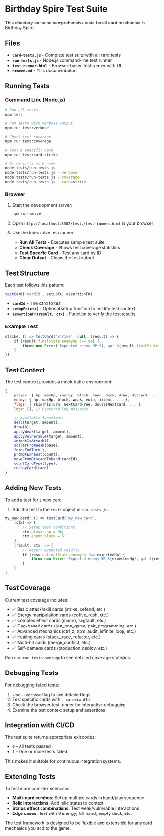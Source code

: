 # Birthday Spire Test Suite

This directory contains comprehensive tests for all card mechanics in Birthday Spire.

## Files

- **`card-tests.js`** - Complete test suite with all card tests
- **`run-tests.js`** - Node.js command-line test runner
- **`test-runner.html`** - Browser-based test runner with UI
- **`README.md`** - This documentation

## Running Tests

### Command Line (Node.js)

```bash
# Run all tests
npm test

# Run tests with verbose output
npm run test:verbose

# Check test coverage
npm run test:coverage

# Test a specific card
npm run test:card strike

# Or directly with node
node tests/run-tests.js
node tests/run-tests.js --verbose
node tests/run-tests.js --coverage
node tests/run-tests.js --card=strike
```

### Browser

1. Start the development server:
   ```bash
   npm run serve
   ```

2. Open `http://localhost:8002/tests/test-runner.html` in your browser

3. Use the interactive test runner:
   - **Run All Tests** - Executes sample test suite
   - **Check Coverage** - Shows test coverage statistics
   - **Test Specific Card** - Test any card by ID
   - **Clear Output** - Clears the test output

## Test Structure

Each test follows this pattern:

```javascript
testCard('cardId', setupFn, assertionFn)
```

- **`cardId`** - The card to test
- **`setupFn(ctx)`** - Optional setup function to modify test context
- **`assertionFn(result, ctx)`** - Function to verify the test results

### Example Test

```javascript
strike: () => testCard('strike', null, (result) => {
    if (result.finalState.enemyHp !== 94) {
        throw new Error(`Expected enemy HP 94, got ${result.finalState.enemyHp}`);
    }
})
```

## Test Context

The test context provides a mock battle environment:

```javascript
{
    player: { hp, maxHp, energy, block, hand, deck, draw, discard, ... },
    enemy: { hp, maxHp, block, weak, vuln, intent, ... },
    flags: { skipThisTurn, nextCardFree, doubleNextCard, ... },
    logs: [], // Captured log messages
    
    // Available functions:
    deal(target, amount),
    draw(n),
    applyWeak(target, amount),
    applyVulnerable(target, amount),
    intentIsAttack(),
    scalarFromWeak(base),
    forceEndTurn(),
    promptExhaust(count),
    moveFromDiscardToHand(cardId),
    countCardType(type),
    replayCard(card)
}
```

## Adding New Tests

To add a test for a new card:

1. Add the test to the `tests` object in `run-tests.js`:

```javascript
my_new_card: () => testCard('my_new_card', 
    (ctx) => {
        // Setup test conditions
        ctx.player.hp = 30;
        ctx.enemy.block = 5;
    },
    (result, ctx) => {
        // Assert expected results
        if (result.finalState.enemyHp !== expectedHp) {
            throw new Error(`Expected enemy HP ${expectedHp}, got ${result.finalState.enemyHp}`);
        }
    }
)
```

## Test Coverage

Current test coverage includes:

- ✅ Basic attack/skill cards (strike, defend, etc.)
- ✅ Energy manipulation cards (coffee_rush, etc.)
- ✅ Complex effect cards (macro, segfault, etc.)
- ✅ Flag-based cards (just_one_game, pair_programming, etc.)
- ✅ Advanced mechanics (ctrl_z, npm_audit, infinite_loop, etc.)
- ✅ Healing cards (stack_trace, refactor, etc.)
- ✅ Multi-hit cards (merge_conflict, etc.)
- ✅ Self-damage cards (production_deploy, etc.)

Run `npm run test:coverage` to see detailed coverage statistics.

## Debugging Tests

For debugging failed tests:

1. Use `--verbose` flag to see detailed logs
2. Test specific cards with `--card=cardId`
3. Check the browser test runner for interactive debugging
4. Examine the test context setup and assertions

## Integration with CI/CD

The test suite returns appropriate exit codes:
- `0` - All tests passed
- `1` - One or more tests failed

This makes it suitable for continuous integration systems.

## Extending Tests

To test more complex scenarios:

- **Multi-card combos**: Set up multiple cards in hand/play sequence
- **Relic interactions**: Add relic states to context
- **Status effect combinations**: Test weak/vulnerable interactions
- **Edge cases**: Test with 0 energy, full hand, empty deck, etc.

The test framework is designed to be flexible and extensible for any card mechanics you add to the game.
